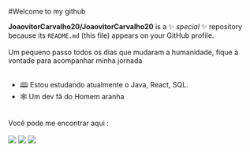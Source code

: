 #Welcome to my github


**JoaovitorCarvalho20/JoaovitorCarvalho20** is a ✨ _special_ ✨ repository because its `README.md` (this file) appears on your GitHub profile.
<br>
</br>
Um pequeno passo todos os dias que mudaram a humanidade, fique à vontade para acompanhar minha jornada
<br>
</br>
- 🕮 Estou estudando atualmente o Java, React, SQL.
- 🕸️ Um dev fâ do Homem aranha 

</br>
 Você pode me encontrar aqui :
<br>
</br>
   
  <div> 
    <a href="https://www.instagram.com/joao_ap_carvalho/" target="_blank"><img src="https://img.shields.io/badge/-Instagram-%23E4405F?style=for-the-badge&logo=instagram&logoColor=white" target="_blank"></a>
    <a href = "mailto:joaovitordtna0@gmail.com"><img src="https://img.shields.io/badge/-Gmail-%23333?style=for-the-badge&logo=gmail&logoColor=white" target="_blank"></a>
    <a href="https://www.linkedin.com/in/joao-carvalho21" target="_blank"><img src="https://img.shields.io/badge/-LinkedIn-%230077B5?style=for-the-badge&logo=linkedin&logoColor=white" target="_blank"></a> 
    
  </div>

